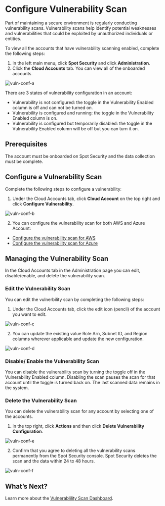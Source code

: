 # Configure Vulnerability Scan 

Part of maintaining a secure environment is regularly conducting vulnerability scans. Vulnerability scans help identify potential weaknesses and vulnerabilities that could be exploited by unauthorized individuals or entities. 

To view all the accounts that have vulnerability scanning enabled, complete the following steps:  

1. In the left main menu, click **Spot Security** and click **Administration**. 
2. Click the **Cloud Accounts** tab. You can view all of the onboarded accounts. 

![vuln-conf-a](https://github.com/spotinst/help/assets/106514736/b2787487-a8e0-4be2-a92e-a17c5945f9c3)

There are 3 states of vulnerability configuration in an account: 

* Vulnerability is not configured: the toggle in the Vulnerability Enabled column is off and can not be turned on. 
* Vulnerability is configured and running: the toggle in the Vulnerability Enabled column is on. 
* Vulnerability is configured but temporarily disabled: the toggle in the Vulnerability Enabled column will be off but you can turn it on.  

## Prerequisites 

The account must be onboarded on Spot Security and the data collection must be complete. 

## Configure a Vulnerability Scan 

Complete the following steps to configure a vulnerability: 

1. Under the Cloud Accounts tab, click **Cloud Account** on the top right and click **Configure Vulnerability**. 

![vuln-conf-b](https://github.com/spotinst/help/assets/106514736/68506e97-d890-439d-bcd7-13b0581bd3c9)

2. You can configure the vulnerability scan for both AWS and Azure Account: 
* [Configure the vulnerability scan for AWS]( link)
* [Configure the vulnerability scan for Azure]( link) 

## Managing the Vulnerability Scan 

In the Cloud Accounts tab in the Administration page you can edit, disable/enable, and delete the vulnerability scan. 

### Edit the Vulnerability Scan  

You can edit the vulnerbility scan by completing the following steps: 

1. Under the Cloud Accounts tab, click the edit icon (pencil) of the account you want to edit. 

![vuln-conf-c](https://github.com/spotinst/help/assets/106514736/a8ef49f0-9743-407e-a92b-085aae4c875e)

2. You can update the existing value Role Arn, Subnet ID, and Region columns wherever applicable and update the new configuration.  

![vuln-conf-d](https://github.com/spotinst/help/assets/106514736/d259dc0b-fa2a-438a-8bd1-c4379dde90f4)

### Disable/ Enable the Vulnerability Scan 

You can disable the vulnerability scan by turning the toggle off in the Vulnerability Enabled column.  Disabling the scan pauses the scan for that account until the toggle is turned back on. The last scanned data remains in the system. 

### Delete the Vulnerability Scan 

You can delete the vulnerability scan for any account by selecting one of the accounts.  

1. In the top right, click **Actions** and then click **Delete Vulnerability Configuration**. 

![vuln-conf-e](https://github.com/spotinst/help/assets/106514736/afae10d9-e5ea-40ae-9da9-bd5c4999166c)

2. Confirm that you agree to deleting all the vulnerability scans permanently from the Spot Security console. Spot Security deletes the scan and the data within 24 to 48 hours. 

![vuln-conf-f](https://github.com/spotinst/help/assets/106514736/c99bbf4a-7441-4584-bcce-261cb3585b63)

## What’s Next? 

Learn more about the [Vulnerablility Scan Dashboard](spot-security/features/vulnerability/dashboard).
